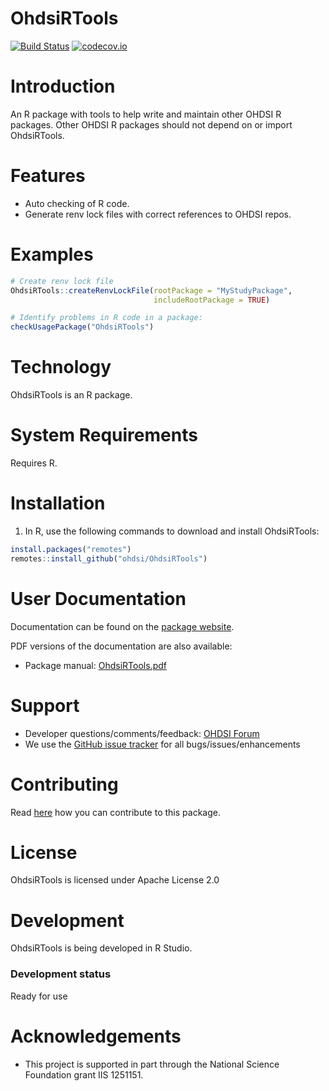 OhdsiRTools
===========

[![Build Status](https://github.com/OHDSI/OhdsiRTools/workflows/R-CMD-check/badge.svg)](https://github.com/OHDSI/OhdsiRTools/actions?query=workflow%3AR-CMD-check)
[![codecov.io](https://codecov.io/github/OHDSI/OhdsiRTools/coverage.svg?branch=main)](https://codecov.io/github/OHDSI/OhdsiRTools?branch=main)

Introduction
============
An R package with tools to help write and maintain other OHDSI R packages. Other OHDSI R packages should not depend on or import OhdsiRTools.

Features
========
- Auto checking of R code.
- Generate renv lock files with correct references to OHDSI repos.

Examples
========

```r
# Create renv lock file
OhdsiRTools::createRenvLockFile(rootPackage = "MyStudyPackage",
                                includeRootPackage = TRUE)

# Identify problems in R code in a package:
checkUsagePackage("OhdsiRTools")
```

Technology
============
OhdsiRTools is an R package.

System Requirements
============
Requires R.


Installation
=============
1. In R, use the following commands to download and install OhdsiRTools:

  ```r
  install.packages("remotes")
  remotes::install_github("ohdsi/OhdsiRTools")
  ```

User Documentation
==================
Documentation can be found on the [package website](https://ohdsi.github.io/OhdsiRTools).

PDF versions of the documentation are also available:
* Package manual: [OhdsiRTools.pdf](https://raw.githubusercontent.com/OHDSI/OhdsiRTools/main/extras/OhdsiRTools.pdf)

Support
=======
* Developer questions/comments/feedback: <a href="http://forums.ohdsi.org/c/developers">OHDSI Forum</a>
* We use the <a href="https://github.com/OHDSI/OhdsiRTools/issues">GitHub issue tracker</a> for all bugs/issues/enhancements

Contributing
============
Read [here](https://ohdsi.github.io/MethodsLibrary/contribute.html) how you can contribute to this package.

License
=======
OhdsiRTools is licensed under Apache License 2.0

Development
===========
OhdsiRTools is being developed in R Studio.

### Development status

Ready for use

# Acknowledgements
- This project is supported in part through the National Science Foundation grant IIS 1251151.
